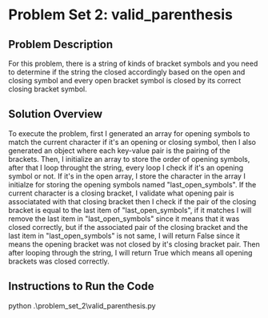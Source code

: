 # Problem Set 2: valid_parenthesis

## Problem Description
For this problem, there is a string of kinds of bracket symbols and you need to determine if the string the closed accordingly based on the open and closing symbol and every open bracket symbol is closed by its correct closing bracket symbol.

## Solution Overview
To execute the problem, first I generated an array for opening symbols to match the current character if it's an opening or closing symbol, then I also generated an object where each key-value pair is the pairing of the brackets.
Then, I initialize an array to store the order of opening symbols, after that I loop throught the string, every loop I check if it's an opening symbol or not. If it's in the open array, I store the character in the array I initialze for storing the opening symbols named "last_open_symbols".
If the current character is a closing bracket, I validate what opening pair is associatated with that closing bracket then I check if the pair of the closing bracket is equal to the last item of "last_open_symbols", if it matches I will remove the last item in "last_open_symbols" since it means that it was closed correctly, but if the associated pair of the closing bracket and the last item in "last_open_symbols" is not same, I will return False since it means the opening bracket was not closed by it's closing bracket pair. 
Then after looping through the string, I will return True which means all opening brackets was closed correctly.

## Instructions to Run the Code
python .\problem_set_2\valid_parenthesis.py